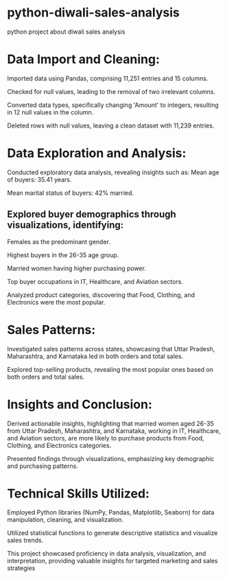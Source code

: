# python-diwali-sales-analysis
python project about diwali sales analysis


# Data Import and Cleaning:

Imported data using Pandas, comprising 11,251 entries and 15 columns.

Checked for null values, leading to the removal of two irrelevant columns.

Converted data types, specifically changing 'Amount' to integers, resulting in 12 null values in the column.

Deleted rows with null values, leaving a clean dataset with 11,239 entries.
# Data Exploration and Analysis:

Conducted exploratory data analysis, revealing insights such as:
Mean age of buyers: 35.41 years.

Mean marital status of buyers: 42% married.

## Explored buyer demographics through visualizations, identifying:
Females as the predominant gender.

Highest buyers in the 26-35 age group.

Married women having higher purchasing power.

Top buyer occupations in IT, Healthcare, and Aviation sectors.

Analyzed product categories, discovering that Food, Clothing, and Electronics were the most popular.
# Sales Patterns:

Investigated sales patterns across states, showcasing that Uttar Pradesh, Maharashtra, and Karnataka led in both orders and total sales.

Explored top-selling products, revealing the most popular ones based on both orders and total sales.
# Insights and Conclusion:

Derived actionable insights, highlighting that married women aged 26-35 from Uttar Pradesh, Maharashtra, and Karnataka, working in IT, Healthcare, and Aviation sectors, are more likely to purchase products from Food, Clothing, and Electronics categories.

Presented findings through visualizations, emphasizing key demographic and purchasing patterns.
# Technical Skills Utilized:

Employed Python libraries (NumPy, Pandas, Matplotlib, Seaborn) for data manipulation, cleaning, and visualization.

Utilized statistical functions to generate descriptive statistics and visualize sales trends.

This project showcased proficiency in data analysis, visualization, and interpretation, providing valuable insights for targeted marketing and sales strategies
